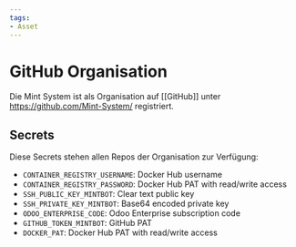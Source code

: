 ```yaml
---
tags:
- Asset
---
```


# GitHub Organisation

Die Mint System ist als Organisation auf [[GitHub]] unter <https://github.com/Mint-System/> registriert.

## Secrets

Diese Secrets stehen allen Repos der Organisation zur Verfügung:

* `CONTAINER_REGISTRY_USERNAME`: Docker Hub username
* `CONTAINER_REGISTRY_PASSWORD`: Docker Hub PAT with read/write access
* `SSH_PUBLIC_KEY_MINTBOT`: Clear text public key
* `SSH_PRIVATE_KEY_MINTBOT`: Base64 encoded private key
* `ODOO_ENTERPRISE_CODE`: Odoo Enterprise subscription code
* `GITHUB_TOKEN_MINTBOT`: GitHub PAT
* `DOCKER_PAT`: Docker Hub PAT with read/write access